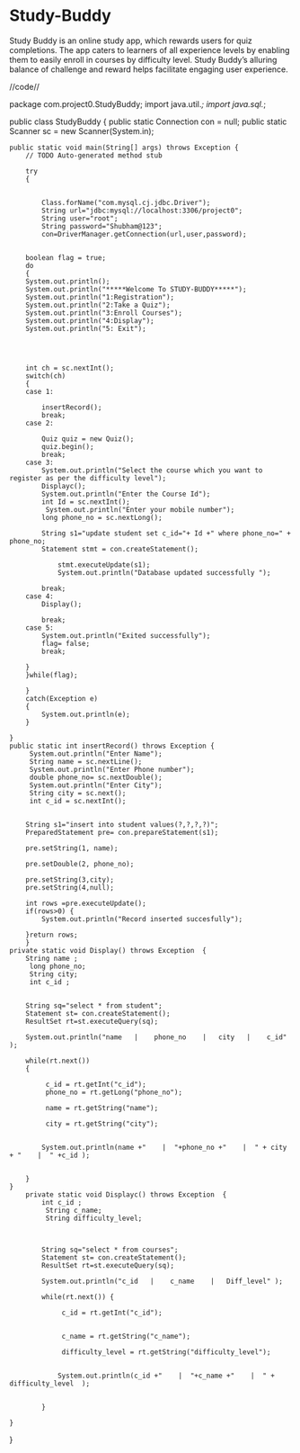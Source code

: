 # Study-Buddy
Study Buddy is an online study app, which rewards users for quiz completions. The app caters to learners of all experience levels by enabling them to easily enroll in courses by difficulty level. Study Buddy’s alluring balance of challenge and reward helps facilitate engaging user experience.


//code//

package com.project0.StudyBuddy;
import java.util.*;
import java.sql.*;
 
public class StudyBuddy  {
	 public static Connection con = null;
	public static Scanner sc = new Scanner(System.in);
	
	public static void main(String[] args) throws Exception {
		// TODO Auto-generated method stub
	
		try
		{
		
		
			Class.forName("com.mysql.cj.jdbc.Driver");
			String url="jdbc:mysql://localhost:3306/project0";
			String user="root";
			String password="Shubham@123";
			con=DriverManager.getConnection(url,user,password);	
			
			
		boolean flag = true;	
		do
		{
		System.out.println();
		System.out.println("*****Welcome To STUDY-BUDDY*****");
		System.out.println("1:Registration");
		System.out.println("2:Take a Quiz");
		System.out.println("3:Enroll Courses");
		System.out.println("4:Display");
		System.out.println("5: Exit");
		
		
		 
		
		int ch = sc.nextInt();
		switch(ch)
		{
		case 1: 
			
			insertRecord();
			break;
        case 2: 
			
        	Quiz quiz = new Quiz();
            quiz.begin();
			break;
        case 3:
        	System.out.println("Select the course which you want to register as per the difficulty level");
        	Displayc();
        	System.out.println("Enter the Course Id");
        	int Id = sc.nextInt();
        	 System.out.println("Enter your mobile number");
            long phone_no = sc.nextLong();
        	
            String s1="update student set c_id="+ Id +" where phone_no=" + phone_no;
            Statement stmt = con.createStatement();
                
                stmt.executeUpdate(s1);
                System.out.println("Database updated successfully ");
    		
        	break;
        case 4:
        	Display();
        	
        	break;
        case 5:
        	System.out.println("Exited successfully");
        	flag= false;
        	break;
        	
		}
		}while(flag);
		
		}
		catch(Exception e)
		{
			System.out.println(e);
		}

	}
	public static int insertRecord() throws Exception {
		 System.out.println("Enter Name");
		 String name = sc.nextLine();
		 System.out.println("Enter Phone number");
		 double phone_no= sc.nextDouble();
		 System.out.println("Enter City");
		 String city = sc.next();
		 int c_id = sc.nextInt();
		 
		 
		String s1="insert into student values(?,?,?,?)";
		PreparedStatement pre= con.prepareStatement(s1);
	
		pre.setString(1, name);
		
		pre.setDouble(2, phone_no);
		
		pre.setString(3,city);
		pre.setString(4,null);
		
		int rows =pre.executeUpdate();
		if(rows>0) {
			System.out.println("Record inserted succesfully");
			
		}return rows;
		}
	private static void Display() throws Exception  {
		String name ;
		 long phone_no;
		 String city;
		 int c_id ;
		 
		 
		String sq="select * from student";
		Statement st= con.createStatement();
		ResultSet rt=st.executeQuery(sq);
		
		System.out.println("name   |    phone_no    |   city   |    c_id" );
		
		while(rt.next()) 
		{
			
			 c_id = rt.getInt("c_id");
			 phone_no = rt.getLong("phone_no");
			
			 name = rt.getString("name");
			
			 city = rt.getString("city");
			
			
			System.out.println(name +"    |  "+phone_no +"    |  " + city + "    |  " +c_id );
			
			
		}
	}
		private static void Displayc() throws Exception  {
			int c_id ;
			 String c_name;
			 String difficulty_level;
			
			 
			 
			String sq="select * from courses";
			Statement st= con.createStatement();
			ResultSet rt=st.executeQuery(sq);
			
			System.out.println("c_id   |    c_name    |   Diff_level" );
			  
			while(rt.next()) {
				
				 c_id = rt.getInt("c_id");
				 
				
				 c_name = rt.getString("c_name");
				
				 difficulty_level = rt.getString("difficulty_level");
				
				
				System.out.println(c_id +"    |  "+c_name +"    |  " + difficulty_level  );
				
				
			} 
		
	}


}

